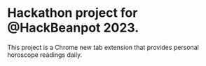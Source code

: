# Hackathon project for @HackBeanpot 2023.

This project is a Chrome new tab extension that provides personal horoscope readings daily. 
